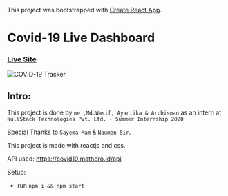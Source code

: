 This project was bootstrapped with [Create React App](https://github.com/facebook/create-react-app).

# Covid-19 Live Dashboard

### [Live Site](https://covid-19-liveupdate.netlify.app//)

![COVID-19 Tracker](https://i.ibb.co/HXDdFz4/Screenshot.png)

## Intro:
This project is done by ```me ,Md.Wasif, Ayantika & Archisman``` as an intern at ```NullStack Technologies Pvt. Ltd. - Summer Internship 2020```

Special Thanks to ```Sayema Mam``` & ```Nauman Sir```.

This project is made with reactjs and css. 

API used: https://covid19.mathdro.id/api

Setup:
- run ```npm i && npm start```
